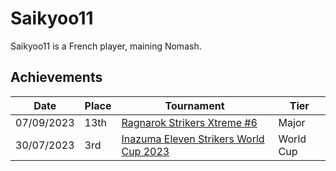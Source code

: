 # Saikyoo11

Saikyoo11 is a French player, maining Nomash.

## Achievements

|Date|Place|Tournament|Tier|
|-|-|-|-|
| 07/09/2023 | 13th | [Ragnarok Strikers Xtreme #6](../..//tournaments/ragna/ragnax6.md) | Major |
| 30/07/2023 | 3rd | [Inazuma Eleven Strikers World Cup 2023](../..//tournaments/worldcup23.md) | World Cup |
